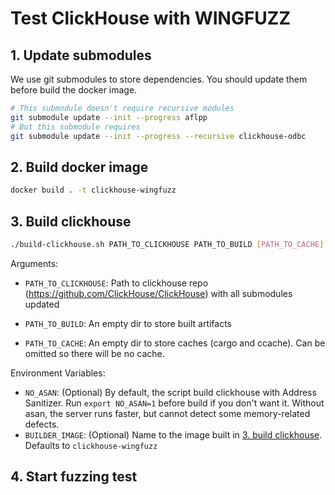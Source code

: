 # Test ClickHouse with WINGFUZZ

## 1. Update submodules

We use git submodules to store dependencies. 
You should update them before build the docker image.

```bash
# This submodule doesn't require recursive modules
git submodule update --init --progress aflpp
# But this submodule requires
git submodule update --init --progress --recursive clickhouse-odbc
```

## 2. Build docker image

```bash
docker build . -t clickhouse-wingfuzz
```

## 3. Build clickhouse

```bash
./build-clickhouse.sh PATH_TO_CLICKHOUSE PATH_TO_BUILD [PATH_TO_CACHE]
```

Arguments:

* `PATH_TO_CLICKHOUSE`: Path to clickhouse repo (https://github.com/ClickHouse/ClickHouse) with all submodules updated

* `PATH_TO_BUILD`: An empty dir to store built artifacts

* `PATH_TO_CACHE`: An empty dir to store caches (cargo and ccache). Can be omitted so there will be no cache.

Environment Variables:

* `NO_ASAN`: (Optional) By default, the script build clickhouse with Address Sanitizer. Run `export NO_ASAN=1` before build if you don't want it. Without asan, the server runs faster, but cannot detect some memory-related defects.
* `BUILDER_IMAGE`: (Optional) Name to the image built in [3. build clickhouse](#3-build-clickhouse). Defaults to `clickhouse-wingfuzz`

## 4. Start fuzzing test


